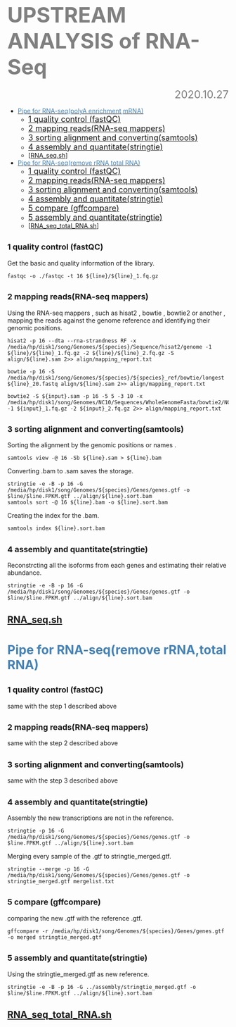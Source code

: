 # **<font color="grey"><font size=200>UPSTREAM ANALYSIS of RNA-Seq </font></font>**
<font size=5><font color="grey"><p align="right">2020.10.27</p></font></font>
- [<font color="steelblue">Pipe for RNA-seq(polyA enrichment,mRNA) </font>](#-font-color--steelblue--pipe-for-rna-seq-ploya-enrichment-mrna----font-)
  - [<font size=4>1   quality control (fastQC)</font>](#-font-size-4-1---quality-control--fastqc---font-)
  - [<font size=4>2   mapping reads(RNA-seq mappers)</font>](#-font-size-4-2---mapping-reads-rna-seq-mappers---font-)
  - [<font size=4>3   sorting alignment and converting(samtools)</font>](#-font-size-4-3---sorting-alignment-and-converting-samtools---font-)
  - [<font size=4>4   assembly and quantitate(stringtie)</font>](#-font-size-4-4---assembly-and-quantitate-stringtie---font-)
  - [[RNA_seq.sh](https://github.com/asuang/RNA_seq/blob/master/RNA_seq.sh)]
- [<font color="steelblue">Pipe for RNA-seq(remove rRNA,total RNA) </font>](#-font-color--steelblue--pipe-for-rna-seq-remove-rrna-total-rna----font-)
  - [<font size=4>1   quality control (fastQC)</font>](#-font-size-4-1---quality-control--fastqc---font--1)
  - [<font size=4>2   mapping reads(RNA-seq mappers)</font>](#-font-size-4-2---mapping-reads-rna-seq-mappers---font--1)
  - [<font size=4>3   sorting alignment and converting(samtools)</font>](#-font-size-4-3---sorting-alignment-and-converting-samtools---font--1)
  - [<font size=4>4   assembly and quantitate(stringtie)</font>](#-font-size-4-4---assembly-and-quantitate-stringtie---font--1)
  - [<font size=4>5   compare (gffcompare)</font>](#-font-size-4-5---compare--gffcompare---font-)
  - [<font size=4>5  assembly and quantitate(stringtie)</font>](#-font-size-4-5--assembly-and-quantitate-stringtie---font-)
  - [[RNA_seq_total_RNA.sh](https://github.com/asuang/RNA_seq/blob/master/RNA_seq_total_RNA.sh)]


##  <font size=4>1   quality control (fastQC)</font>
Get the basic and quality information of the library.
```shell
fastqc -o ./fastqc -t 16 ${line}/${line}_1.fq.gz
```
##  <font size=4>2   mapping reads(RNA-seq mappers)</font>
Using the RNA-seq mappers , such as hisat2 , bowtie , bowtie2 or another , mapping the reads against the genome reference and identifying their genomic positions.
```shell
hisat2 -p 16 --dta --rna-strandness RF -x /media/hp/disk1/song/Genomes/${species}/Sequence/hisat2/genome -1 ${line}/${line}_1.fq.gz -2 ${line}/${line}_2.fq.gz -S align/${line}.sam 2>> align/mapping_report.txt
```
```shell
bowtie -p 16 -S /media/hp/disk1/song/Genomes/${species}/${species}_ref/bowtie/longest ${line}_20.fastq align/${line}.sam 2>> align/mapping_report.txt
```
```shell
bowtie2 -S ${input}.sam -p 16 -5 5 -3 10 -x /media/hp/disk1/song/Genomes/NC10/Sequences/WholeGenomeFasta/bowtie2/NC10 -1 ${input}_1.fq.gz -2 ${input}_2.fq.gz 2>> align/mapping_report.txt
```
##  <font size=4>3   sorting alignment and converting(samtools)</font>
Sorting the alignment by the genomic positions or names .
```shell
samtools view -@ 16 -Sb ${line}.sam > ${line}.bam
```
Converting .bam to .sam saves the storage.
```shell
stringtie -e -B -p 16 -G /media/hp/disk1/song/Genomes/${species}/Genes/genes.gtf -o $line/$line.FPKM.gtf ../align/${line}.sort.bam
samtools sort -@ 16 ${line}.bam -o ${line}.sort.bam
```
Creating the index for the .bam.
```shell
samtools index ${line}.sort.bam
```
##  <font size=4>4   assembly and quantitate(stringtie)</font>
Reconstrcting all the isoforms from each genes and estimating their relative abundance.
```shell
stringtie -e -B -p 16 -G /media/hp/disk1/song/Genomes/${species}/Genes/genes.gtf -o $line/$line.FPKM.gtf ../align/${line}.sort.bam
```
## [RNA_seq.sh](https://github.com/asuang/RNA_seq/blob/master/RNA_seq.sh)

# <font color="steelblue">Pipe for RNA-seq(remove rRNA,total RNA) </font>
##  <font size=4>1   quality control (fastQC)</font>
 same with the step 1 described above
##  <font size=4>2   mapping reads(RNA-seq mappers)</font>
same with the step 2 described above
##  <font size=4>3   sorting alignment and converting(samtools)</font>
same with the step 3 described above
##  <font size=4>4   assembly and quantitate(stringtie)</font>
Assembly the new transcriptions are not in the reference.
```shell
stringtie -p 16 -G /media/hp/disk1/song/Genomes/${species}/Genes/genes.gtf -o $line.FPKM.gtf ../align/${line}.sort.bam
```
Merging every sample of the  .gtf to stringtie_merged.gtf.
```shell
stringtie --merge -p 16 -G /media/hp/disk1/song/Genomes/${species}/Genes/genes.gtf -o stringtie_merged.gtf mergelist.txt
```
##  <font size=4>5   compare (gffcompare)</font>
comparing the new .gtf with the reference .gtf.
```shell
gffcompare -r /media/hp/disk1/song/Genomes/${species}/Genes/genes.gtf -o merged stringtie_merged.gtf
```
##  <font size=4>5  assembly and quantitate(stringtie)</font>
Using the stringtie_merged.gtf as new reference.
```shell
stringtie -e -B -p 16 -G ../assembly/stringtie_merged.gtf -o $line/$line.FPKM.gtf ../align/${line}.sort.bam	
```

## [RNA_seq_total_RNA.sh](https://github.com/asuang/RNA_seq/blob/master/RNA_seq_total_RNA.sh)
